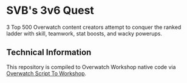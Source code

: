 # SVB's 3v6 Quest
3 Top 500 Overwatch content creators attempt to conquer the ranked ladder with skill, teamwork, stat boosts, and wacky powerups.

## Technical Information
This repository is compiled to Overwatch Workshop native code via [Overwatch Script To Workshop](https://github.com/ItsDeltin/Overwatch-Script-To-Workshop).
